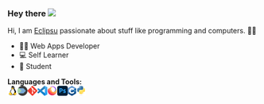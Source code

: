 ### Hey there <img src="https://media.giphy.com/media/hvRJCLFzcasrR4ia7z/giphy.gif" width="25px">

Hi, I am [Eclipsu]() passionate about stuff like programming and computers. 🧑‍💻

* 🧑‍💻 Web Apps Developer
* 💻 Self Learner
* 📖 Student
  

**Languages and Tools:**  
<img align="left" height="20" alt = "Os" src="https://raw.githubusercontent.com/Eclipsu/Eclipsu/d993da6d73eafc27a0d55b4534c893f0a0fe912f/Images/Linux.svg"> 
<img align="left" height="20" alt = "Terminal" src="https://raw.githubusercontent.com/Eclipsu/Eclipsu/master/Images/zsh.png">
<img align="left" height="20" alt = "vcs" src="https://raw.githubusercontent.com/Eclipsu/Eclipsu/d993da6d73eafc27a0d55b4534c893f0a0fe912f/Images/Git.svg">
<img align="left" height="20" alt = "IDE" src="https://raw.githubusercontent.com/Eclipsu/Eclipsu/master/Images/VSCode.png">
<img align = "left" height = "20" alt = "Web" src = "https://raw.githubusercontent.com/Eclipsu/Eclipsu/master/Images/firefox.png">
<img align = "left" height = "20" alt = "Photoshop" src = "https://raw.githubusercontent.com/Eclipsu/Eclipsu/master/Images/photoshop.png"></img>
<img align="left" height="20" alt = "Cpp" src="https://raw.githubusercontent.com/Eclipsu/Eclipsu/d993da6d73eafc27a0d55b4534c893f0a0fe912f/Images/c%2B%2B.svg">
<img align="left" height="20" alt = "python" src="https://raw.githubusercontent.com/Eclipsu/Eclipsu/d993da6d73eafc27a0d55b4534c893f0a0fe912f/Images/Python.svg">








